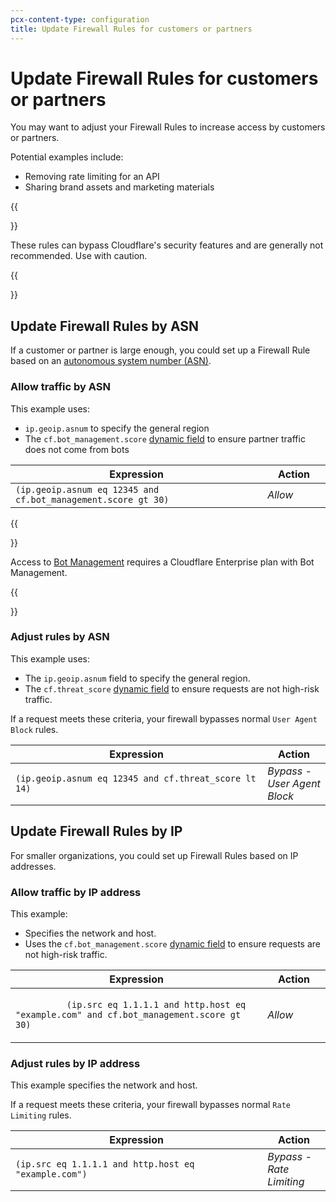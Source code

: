 ```yaml
---
pcx-content-type: configuration
title: Update Firewall Rules for customers or partners
---
```


# Update Firewall Rules for customers or partners

You may want to adjust your Firewall Rules to increase access by customers or partners.

Potential examples include:

- Removing rate limiting for an API
- Sharing brand assets and marketing materials

{{<Aside type="note" header="Note">}}

These rules can bypass Cloudflare's security features and are generally not recommended. Use with caution.

{{</Aside>}}

## Update Firewall Rules by ASN

If a customer or partner is large enough, you could set up a Firewall Rule based on an [autonomous system number (ASN)](https://www.cloudflare.com/learning/network-layer/what-is-an-autonomous-system/).

### Allow traffic by ASN

This example uses:

- `ip.geoip.asnum` to specify the general region
- The `cf.bot_management.score` [dynamic field](/ruleset-engine/rules-language/fields/#dynamic-fields) to ensure partner traffic does not come from bots

<table style="table-layout:fixed; width:100%">
  <thead>
    <tr>
      <th>Expression</th>
      <th style="width:20%">Action</th>
    </tr>
  </thead>
  <tbody>
    <tr>
      <td>
        <code>(ip.geoip.asnum eq 12345 and cf.bot_management.score gt 30)</code>
      </td>
      <td>
        <em>Allow</em>
      </td>
    </tr>
  </tbody>
</table>

{{<Aside type="warning" header="Important">}}

Access to [Bot Management](/bots/get-started/bm-subscription) requires a Cloudflare Enterprise plan with Bot Management.

{{</Aside>}}

### Adjust rules by ASN

This example uses:

- The `ip.geoip.asnum` field to specify the general region.
- The `cf.threat_score` [dynamic field](/ruleset-engine/rules-language/fields/#dynamic-fields) to ensure requests are not high-risk traffic.

If a request meets these criteria, your firewall bypasses normal `User Agent Block` rules.

<table style="table-layout:fixed; width:100%">
  <thead>
    <tr>
      <th>Expression</th>
      <th style="width:20%">Action</th>
    </tr>
  </thead>
  <tbody>
    <tr>
      <td>
        <code>(ip.geoip.asnum eq 12345 and cf.threat_score lt 14)</code>
      </td>
      <td>
        <em>Bypass - User Agent Block</em>
      </td>
    </tr>
  </tbody>
</table>

## Update Firewall Rules by IP

For smaller organizations, you could set up Firewall Rules based on IP addresses.

### Allow traffic by IP address

This example:

- Specifies the network and host.
- Uses the `cf.bot_management.score` [dynamic field](/ruleset-engine/rules-language/fields/#dynamic-fields) to ensure requests are not high-risk traffic.

<table style="table-layout:fixed; width:100%">
  <thead>
    <tr>
      <th>Expression</th>
      <th style="width:20%">Action</th>
    </tr>
  </thead>
  <tbody>
    <tr>
      <td>
        <code>
          (ip.src eq 1.1.1.1 and http.host eq "example.com" and cf.bot_management.score gt 30)
        </code>
      </td>
      <td>
        <em>Allow</em>
      </td>
    </tr>
  </tbody>
</table>

### Adjust rules by IP address

This example specifies the network and host.

If a request meets these criteria, your firewall bypasses normal `Rate Limiting` rules.

<table style="table-layout:fixed; width:100%">
  <thead>
    <tr>
      <th>Expression</th>
      <th style="width:20%">Action</th>
    </tr>
  </thead>
  <tbody>
    <tr>
      <td>
        <code>(ip.src eq 1.1.1.1 and http.host eq "example.com")</code>
      </td>
      <td>
        <em>Bypass - Rate Limiting</em>
      </td>
    </tr>
  </tbody>
</table>
